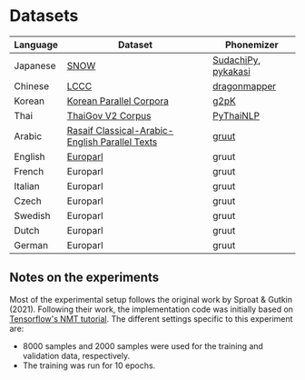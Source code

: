 # Datasets
|Language|Dataset|Phonemizer|
|--------|-------|----------|
|Japanese|[SNOW](https://huggingface.co/datasets/snow_simplified_japanese_corpus)|[SudachiPy](https://github.com/WorksApplications/SudachiPy), [pykakasi](https://pykakasi.readthedocs.io/)|
|Chinese |[LCCC](https://huggingface.co/datasets/lccc)				 |[dragonmapper](https://github.com/tsroten/dragonmapper)|
|Korean	 |[Korean Parallel Corpora](https://huggingface.co/datasets/Moo/korean-parallel-corpora)|[g2pK](https://github.com/Kyubyong/g2pK)|
|Thai	 |[ThaiGov V2 Corpus](https://huggingface.co/datasets/pythainlp/thaigov-v2-corpus-22032023)|[PyThaiNLP](https://pythainlp.github.io)|
|Arabic	 |[Rasaif Classical-Arabic-English Parallel Texts](https://huggingface.co/datasets/ImruQays/Rasaif-Classical-Arabic-English-Parallel-texts)|[gruut](https://github.com/rhasspy/gruut)|
|English |[Europarl](https://www.statmt.org/europarl)|gruut|
|French	 |Europarl|gruut|
|Italian |Europarl|gruut|
|Czech	 |Europarl|gruut|
|Swedish |Europarl|gruut|
|Dutch	 |Europarl|gruut|
|German	 |Europarl|gruut|

## Notes on the experiments
Most of the experimental setup follows the original work by Sproat & Gutkin (2021).
Following their work, the implementation code was initially based on [Tensorflow's NMT tutorial](https://www.tensorflow.org/text/tutorials/nmt_with_attention).
The different settings specific to this experiment are:
- 8000 samples and 2000 samples were used for the training and validation data, respectively.
- The training was run for 10 epochs.